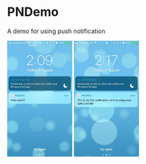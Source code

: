 # PNDemo
A demo for using push notification
<p float="left">
  <img src="https://github.com/rayray199085/PNDemo/blob/master/images/11564720432_.pic.jpg" width="30%" height="30%">
    <img src="https://github.com/rayray199085/PNDemo/blob/master/images/21564720433_.pic.jpg" width="30%" height="30%">
</p> 
